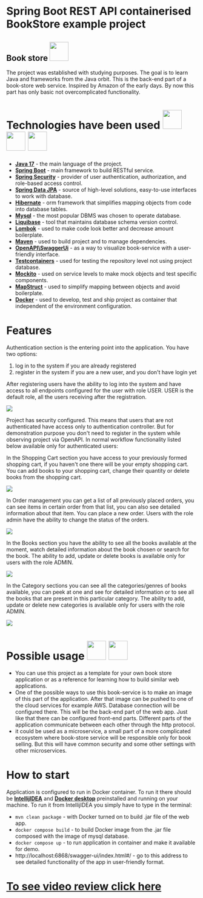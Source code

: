 # Spring Boot REST API containerised BookStore example project

## Book store <img height="50" src="C:\Users\barma\IdeaProjects\book-store\images\logo small.png"/>

The project was established with studying purposes. The goal is to learn Java and frameworks from the Java orbit. 
This is the back-end part of a book-store web service. Inspired by Amazon of the early days. By now this part has only 
basic not overcomplicated functionality.

# Technologies have been used <img height="50" src="C:\Users\barma\IdeaProjects\book-store\images\spring logo.png"/> <img height="50" src="C:\Users\barma\IdeaProjects\book-store\images\java 17 logo.png"/> <img height="50" src="C:\Users\barma\IdeaProjects\book-store\images\hibernate_logo_icon_169034.png"/>
* **[Java 17](https://www.oracle.com/java/)** - the main language of the project.
* **[Spring Boot](https://spring.io/projects/spring-boot)** - main framework to build RESTful service.
* **[Spring Security](https://spring.io/projects/spring-security)** - provider of user authentication, authorization, and role-based access control. 
* **[Spring Data JPA](https://spring.io/projects/spring-data-jpa)** - source of high-level solutions, easy-to-use interfaces to work with database.
* **[Hibernate](https://hibernate.org/)** - orm framework that simplifies mapping objects from code into database tables. 
* **[Mysql](https://www.mysql.com/)** - the most popular DBMS was chosen to operate database.
* **[Liquibase](https://www.liquibase.org/)** - tool that maintains database schema version control.
* **[Lombok](https://projectlombok.org/)** - used to make code look better and decrease amount boilerplate.
* **[Maven](https://maven.apache.org/)** - used to build project and to manage dependencies.
* **[OpenAPI\SwaggerUi](https://www.openapis.org/)** - as a way to visualize book-service with a user-friendly interface. 
* **[Testcontainers](https://testcontainers.com/)** - used for testing the repository level not using project database.
* **[Mockito](https://site.mockito.org/)** - used on service levels to make mock objects and test specific components.
* **[MapStruct](https://mapstruct.org/)** - used to simplify mapping between objects and avoid boilerplate.
* **[Docker](https://www.docker.com/)** - used to develop, test and ship project as container that independent of the environment configuration.

# Features
Authentication section is the entering point into the application. 
You have two options:
1. log in to the system if you are already registered
2. register in the system if you are a new user, and you don't have login yet

After registering users have the ability to log into the system and have access to all endpoints configured for the user 
with role USER. USER is the default role, all the users receiving after the registration.

![](C:\Users\barma\IdeaProjects\book-store\images\Authentication_management_2.jpg)

Project has security configured. This means that users that are not authenticated have access only to
authentication controller. But for demonstration purpose you don't need to register in the system while observing
project via OpenAPI. In normal workflow functionality listed below available only for authenticated users:

In the Shopping Cart section you have access to your previously formed shopping cart, if you haven't one there will 
be your empty shopping cart. You can add books to your shopping cart, change their quantity or delete books from 
the shopping cart.

![](C:\Users\barma\IdeaProjects\book-store\images\ShoppingCart_management_2.jpg)

In Order management you can get a list of all previously placed orders, you can see items in certain order from 
that list, you can also see detailed information about that item. You can place a new order. Users with the role admin
have the ability to change the status of the orders.

![](C:\Users\barma\IdeaProjects\book-store\images\Order_management_2.jpg)

In the Books section you have the ability to see all the books available at the moment, watch detailed information
about the book chosen or search for the book. The ability to add, update or delete books is available only for users
with the role ADMIN.

![](C:\Users\barma\IdeaProjects\book-store\images\Book_management_2.jpg)

In the Category sections you can see all the categories/genres of books available, you can peek at one and see for
detailed information or to see all the books that are present in this particular category.  The ability to add,
update or delete new categories is available only for users with the role ADMIN.

![](C:\Users\barma\IdeaProjects\book-store\images\Categories_management_2.jpg)
    
# Possible usage <img height="50" src="C:\Users\barma\IdeaProjects\book-store\images\docker logo.png"/> <img height="50" src="C:\Users\barma\IdeaProjects\book-store\images\aws-logo.png"/>
* You can use this project as a template for your own book store application or as a reference for learning how to build similar web applications.
* One of the possible ways to use this book-service is to make an image of this part of the application.
After that image can be pushed to one of the cloud services for example AWS. Database connection will be configured
there. This will be the back-end part of the web app. Just like that there can be configured front-end parts.
Different parts of the application communicate between each other through the http protocol.
* it could be used as a microservice, a small part of a more complicated ecosystem where book-store service will 
be responsible only for book selling. But this will have common security and some other settings with other microservices.

# How to start
Application is configured to run in Docker container. 
To run it there should be [**IntellijIDEA**](https://www.jetbrains.com/idea/download/?section=windows) and 
**[Docker desktop](https://www.docker.com/products/docker-desktop/)** preinstalled and running on your machine.
To run it from IntellijIDEA you simply have to type in the terminal:
* ```mvn clean package``` - with Docker turned on to build .jar file of the web app.
* ```docker compose build``` - to build Docker image from the .jar file composed with the image of mysql database.
* ```docker compose up``` - to run application in container and make it available for demo.
*  http://localhost:6868/swagger-ui/index.html#/ - go to this address to see detailed functionality of the app in user-friendly format.

# [To see video review click here](https://www.loom.com/share/1be7f9540a8e42baa75a52392d787066?sid=f0bc2c2e-483a-48fa-97a0-88fc75307475)


 